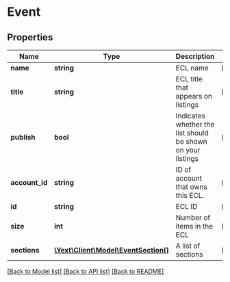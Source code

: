 # Event

## Properties
Name | Type | Description | Notes
------------ | ------------- | ------------- | -------------
**name** | **string** | ECL name | [optional] 
**title** | **string** | ECL title that appears on listings | [optional] 
**publish** | **bool** | Indicates whether the list should be shown on your listings | [optional] 
**account_id** | **string** | ID of account that owns this ECL. | [optional] 
**id** | **string** | ECL ID | [optional] 
**size** | **int** | Number of items in the ECL | [optional] 
**sections** | [**\Yext\Client\Model\EventSection[]**](EventSection.md) | A list of sections | [optional] 

[[Back to Model list]](../README.md#documentation-for-models) [[Back to API list]](../README.md#documentation-for-api-endpoints) [[Back to README]](../README.md)


